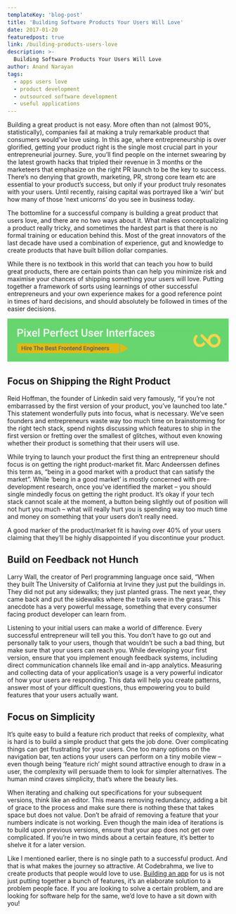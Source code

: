 ```yaml
---
templateKey: 'blog-post'
title: 'Building Software Products Your Users Will Love'
date: 2017-01-20
featuredpost: true
link: /building-products-users-love
description: >-
  Building Software Products Your Users Will Love
author: Anand Narayan
tags:
  - apps users love
  - product development
  - outsourced software development
  - useful applications
---
```


Building a great product is not easy. More often than not (almost 90%, statistically), companies fail at making a truly remarkable product that consumers would’ve love using. In this age, where entrepreneurship is over glorified, getting your product right is the single most crucial part in your entrepreneurial journey. Sure, you’ll find people on the internet swearing by the latest growth hacks that tripled their revenue in 3 months or the marketeers that emphasize on the right PR launch to be the key to success. There’s no denying that growth, marketing, PR, strong core team etc are essential to your product’s success, but only if your product truly resonates with your users. Until recently, raising capital was portrayed like a ‘win’ but how many of those ‘next unicorns’ do you see in business today.

The bottomline for a successful company is building a great product that users love, and there are no two ways about it. What makes conceptualizing a product really tricky, and sometimes the hardest part is that there is no formal training or education behind this. Most of the great innovators of the last decade have used a combination of experience, gut and knowledge to create products that have built billion dollar companies.

While there is no textbook in this world that can teach you how to build great products, there are certain points than can help you minimize risk and maximise your chances of shipping something your users will love. Putting together a framework of sorts using learnings of other successful entrepreneurs and your own experience makes for a good reference point in times of hard decisions, and should absolutely be followed in times of the easier decisions.

[![frontend development company](./images/frontend-development-banner-03.png)](/front-end-development-company/)

## Focus on Shipping the Right Product
Reid Hoffman, the founder of Linkedin said very famously, “if you’re not embarrassed by the first version of your product, you’ve launched too late.” This statement wonderfully puts into focus, what is necessary. We’ve seen founders and entrepreneurs waste way too much time on brainstorming for the right tech stack, spend nights discussing which features to ship in the first version or fretting over the smallest of glitches, without even knowing whether their product is something that their users will use.

While trying to launch your product the first thing an entrepreneur should focus is on getting the right product-market fit. Marc Andeerssen defines this term as, “being in a good market with a product that can satisfy the market”. While ‘being in a good market’ is mostly concerned with pre-development research, once you’ve identified the market – you should single mindedly focus on getting the right product. It’s okay if your tech stack cannot scale at the moment, a button being slightly out of position will not hurt you much – what will really hurt you is spending way too much time and money on something that your users don’t really need.

A good marker of the product/market fit is having over 40% of your users claiming that they’ll be highly disappointed if you discontinue your product.

## Build on Feedback not Hunch
Larry Wall, the creator of Perl programming language once said, “When they built The University of California at Irvine they just put the buildings in. They did not put any sidewalks; they just planted grass. The next year, they came back and put the sidewalks where the trails were in the grass.” This anecdote has a very powerful message, something that every consumer facing product developer can learn from.

Listening to your initial users can make a world of difference. Every successful entrepreneur will tell you this. You don’t have to go out and personally talk to your users, though that wouldn’t be such a bad thing, but make sure that your users can reach you. While developing your first version, ensure that you implement enough feedback systems, including direct communication channels like email and in-app analytics. Measuring and collecting data of your application’s usage is a very powerful indicator of how your users are responding. This data will help you create patterns, answer most of your difficult questions, thus empowering you to build features that your users actually want.

## Focus on Simplicity
It’s quite easy to build a feature rich product that reeks of complexity, what is hard is to build a simple product that gets the job done. Over complicating things can get frustrating for your users. One too many options on the navigation bar, ten actions your users can perform on a tiny mobile view – even though being ‘feature rich’ might sound attractive enough to draw in a user, the complexity will persuade them to look for simpler alternatives. The human mind craves simplicity, that’s where the beauty lies.

When iterating and chalking out specifications for your subsequent versions, think like an editor. This means removing redundancy, adding a bit of grace to the process and make sure there is nothing these that takes space but does not value. Don’t be afraid of removing a feature that your numbers indicate is not working. Even though the main idea of iterations is to build upon previous versions, ensure that your app does not get over complicated. If you’re in two minds about a certain feature, it’s better to shelve it for a later version.

Like I mentioned earlier, there is no single path to a successful product. And that is what makes the journey so attractive. At Codebrahma, we live to create products that people would love to use. [Building an app](/android-development-company-in-bangalore/) for us is not just putting together a bunch of features, it’s an elaborate solution to a problem people face. If you are looking to solve a certain problem, and are looking for software help for the same, we’d love to have a sit down with you!
